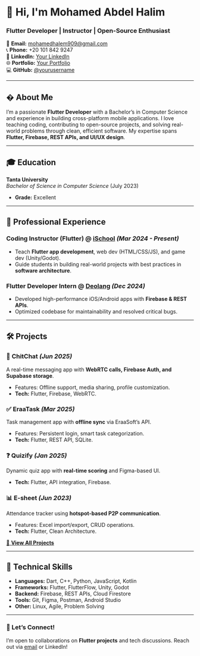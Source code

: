# 👋 Hi, I'm Mohamed Abdel Halim  
### Flutter Developer | Instructor | Open-Source Enthusiast  

📧 **Email:** [mohamedhalem909@gmail.com](mailto:mohamedhalem909@gmail.com)  
📞 **Phone:** +20 101 842 9247  
🔗 **LinkedIn:** [Your LinkedIn](https://linkedin.com/in/yourprofile)  
🌐 **Portfolio:** [Your Portfolio](https://yourportfolio.com)  
💻 **GitHub:** [@yourusername](https://github.com/yourusername)  

---

## � About Me  
I’m a passionate **Flutter Developer** with a Bachelor’s in Computer Science and experience in building cross-platform mobile applications. I love teaching coding, contributing to open-source projects, and solving real-world problems through clean, efficient software. My expertise spans **Flutter, Firebase, REST APIs, and UI/UX design**.  

---

## 🎓 Education  
**Tanta University**  
*Bachelor of Science in Computer Science* (July 2023)  
- **Grade:** Excellent  

---

## 💼 Professional Experience  

### **Coding Instructor (Flutter)** @ [iSchool](https://ischool.com) *(Mar 2024 - Present)*  
- Teach **Flutter app development**, web dev (HTML/CSS/JS), and game dev (Unity/Godot).  
- Guide students in building real-world projects with best practices in **software architecture**.  

### **Flutter Developer Intern** @ [Deolang](https://deolang.com) *(Dec 2024)*  
- Developed high-performance iOS/Android apps with **Firebase & REST APIs**.  
- Optimized codebase for maintainability and resolved critical bugs.  

---

## 🛠 Projects  

### 📱 **ChitChat** *(Jun 2025)*  
A real-time messaging app with **WebRTC calls, Firebase Auth, and Supabase storage**.  
- Features: Offline support, media sharing, profile customization.  
- **Tech:** Flutter, Firebase, WebRTC.  

### ✅ **EraaTask** *(Mar 2025)*  
Task management app with **offline sync** via EraaSoft’s API.  
- Features: Persistent login, smart task categorization.  
- **Tech:** Flutter, REST API, SQLite.  

### ❓ **Quizify** *(Jan 2025)*  
Dynamic quiz app with **real-time scoring** and Figma-based UI.  
- **Tech:** Flutter, API integration, Firebase.  

### 📊 **E-sheet** *(Jun 2023)*  
Attendance tracker using **hotspot-based P2P communication**.  
- Features: Excel import/export, CRUD operations.  
- **Tech:** Flutter, Clean Architecture.  

[🔗 **View All Projects**](https://github.com/yourusername?tab=repositories)  

---

## 🔧 Technical Skills  
- **Languages:** Dart, C++, Python, JavaScript, Kotlin  
- **Frameworks:** Flutter, FlutterFlow, Unity, Godot  
- **Backend:** Firebase, REST APIs, Cloud Firestore  
- **Tools:** Git, Figma, Postman, Android Studio  
- **Other:** Linux, Agile, Problem Solving  

---

### 🤝 Let’s Connect!  
I’m open to collaborations on **Flutter projects** and tech discussions. Reach out via [email](mailto:mohamedhalem909@gmail.com) or LinkedIn!  
